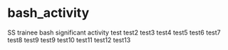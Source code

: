 # bash_activity
SS trainee bash significant activity
test
test2
test3
test4
test5
test6
test7
test8
test9
test9
test10
test11
test12
test13
